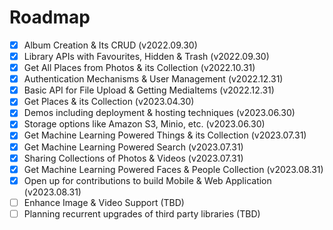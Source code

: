 # Roadmap
- [x] Album Creation & Its CRUD (v2022.09.30)
- [x] Library APIs with Favourites, Hidden & Trash (v2022.09.30)
- [x] Get All Places from Photos & its Collection (v2022.10.31)
- [x] Authentication Mechanisms & User Management (v2022.12.31)
- [x] Basic API for File Upload & Getting MediaItems (v2022.12.31)
- [x] Get Places & its Collection (v2023.04.30)
- [x] Demos including deployment & hosting techniques (v2023.06.30)
- [x] Storage options like Amazon S3, Minio, etc. (v2023.06.30)
- [x] Get Machine Learning Powered Things & its Collection (v2023.07.31)
- [x] Get Machine Learning Powered Search (v2023.07.31)
- [x] Sharing Collections of Photos & Videos (v2023.07.31)
- [x] Get Machine Learning Powered Faces & People Collection (v2023.08.31)
- [x] Open up for contributions to build Mobile & Web Application (v2023.08.31)
- [ ] Enhance Image & Video Support (TBD)
- [ ] Planning recurrent upgrades of third party libraries (TBD)
